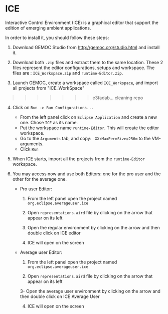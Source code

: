 # ICE
Interactive Control Environment (ICE)  is a graphical editor that support the edition of emerging ambient applications. 

In order to install it, you should follow these steps:

  1. Download GEMOC Studio from http://gemoc.org/studio.html and install it.
  
  2. Download both `.zip` files and extract them to the same location. 
  These 2 files represent the editor configurations, setups and workspace. 
  The files are : `ICE_Workspace.zip` and `runtime-Editor.zip`.
  
  3. Launch GEMOC, create a workspace called `ICE_Workspace`, and import all projects from "ICE_WorkSpace"
>>>>>>> e3fadab... cleaning repo
  
  4. Click on `Run -> Run Configurations...`
  
      - From the left panel click on `Eclipse Application` and create a new one. Chose `ICE` as its name.
      - Put the workspace name `runtime-Editor`. This will create the editor workspace.
      - Go to the `Arguments` tab, and copy: `-XX:MaxPermSize=256m` to the VM-arguments.
      - Click `Run`

  5. When ICE starts, import all the projects from the `runtime-Editor` workspace.
  
  6. You may access now and use both Editors: one for the pro user and the other for the average one.
  
      - Pro user Editor:
        
          1. From the left panel open the project named `org.eclipse.averageuser.ice`
          
          2. Open `representations.aird` file by clicking on the arrow that appear on its left
          
          3. Open the regular environment by clicking on the arrow and then double click on ICE editor
          
          4. ICE will open on the screen
      
      - Average user Editor:
        
          1. From the left panel open the project named `org.eclipse.averageuser.ice`
          
          2. Open `representations.aird` file by clicking on the arrow that appear on its left
          
          3- Open the average user environment by clicking on the arrow and then double click on ICE Average User
          
          4. ICE will open on the screen

